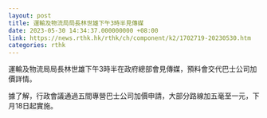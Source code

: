 ```yaml
---
layout: post
title: 運輸及物流局局長林世雄下午3時半見傳媒
date: 2023-05-30 14:34:37.000000000 +08:00
link: https://news.rthk.hk/rthk/ch/component/k2/1702719-20230530.htm
categories: rthk
---
```


運輸及物流局局長林世雄下午3時半在政府總部會見傳媒，預料會交代巴士公司加價詳情。

據了解，行政會議通過五間專營巴士公司加價申請，大部分路線加五毫至一元，下月18日起實施。
